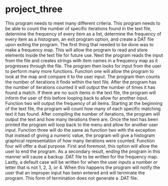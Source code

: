 # project_three


This program needs to meet many different criteria. This program needs to be able to count the number of specific iterations found in the text file, determine the frequency of every item as a list, determine the frequency of every item as a histogram, an exit program option, and create a DAT file upon exiting the program. 
The first thing that needed to be done was to make a frequency map. This will allow the program to read and store elements inside the text file for future use. Next the program reads the input from the file and creates strings with item names in a frequency map as it progresses through the file. The program then looks for input from the user to perform many more functions.
Function one will allow the program to look at the map and compare it to the user input. The program then counts the number of iterations it finds within the text file. After the program has the number of iterations counted it will output the number of times it has found a match. If there are no such items in the text file, the program will inform the user of this before looping back to allow for another input.
Function two will output the frequency of all items. Starting at the beginning of the text file, the program will count how many of each specific matching text it has found. After compiling the number of iterations, the program will output the text and how many iterations there are. Once the text has been printed the program will loop back to the menu and allow for another user input.
Function three will do the same as function two with the exception that instead of giving a numeric value, the program will give a histogram graphical representation of how many iterations were counted. 
Function four will offer a dual purpose. First and foremost, this option will allow the user to end the program. As a secondary result, ending the program in this manner will cause a backup .DAT file to be written for the frequency map. 
Lastly, a default case will be written for when the user inputs a number or letter that is not 1, 2, 3, or 4. When this happens the program will notify the user that an improper input has been entered and will terminate the program. This form of termination does not generate a .DAT file.



